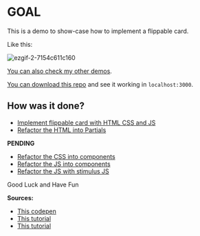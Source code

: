 # GOAL

This is a demo to show-case how to implement a flippable card.

Like this:

![ezgif-2-7154c611c160](https://user-images.githubusercontent.com/45776359/122249288-173e1a80-ce9f-11eb-870d-b8ba3a804d48.gif)

[You can also check my other demos](https://github.com/andrerferrer/dedemos/blob/master/README.md#ded%C3%A9mos).

[You can download this repo](clone_this_repo.md) and see it working in `localhost:3000`.

## How was it done?

* [Implement flippable card with HTML CSS and JS](https://github.com/andrerferrer/card-flip-demo/commit/b697cda721829019291e4790f5cac94c6c63871d)
* [Refactor the HTML into Partials](https://github.com/andrerferrer/card-flip-demo/commit/7732f4f2040aa06ad19240d70a8f1f7c6e2912b1)

**PENDING**
* [Refactor the CSS into components]()
* [Refactor the JS into components]()
* [Refactor the JS with stimulus JS]()

Good Luck and Have Fun

**Sources:**
* [This codepen](https://codepen.io/wochap/pen/BzvOZp)
* [This tutorial](https://jefferson-cuartas.medium.com/how-to-create-a-flip-card-effect-using-javascript-767dd945210c)
* [This tutorial](https://www.w3schools.com/howto/howto_css_flip_card.asp)
